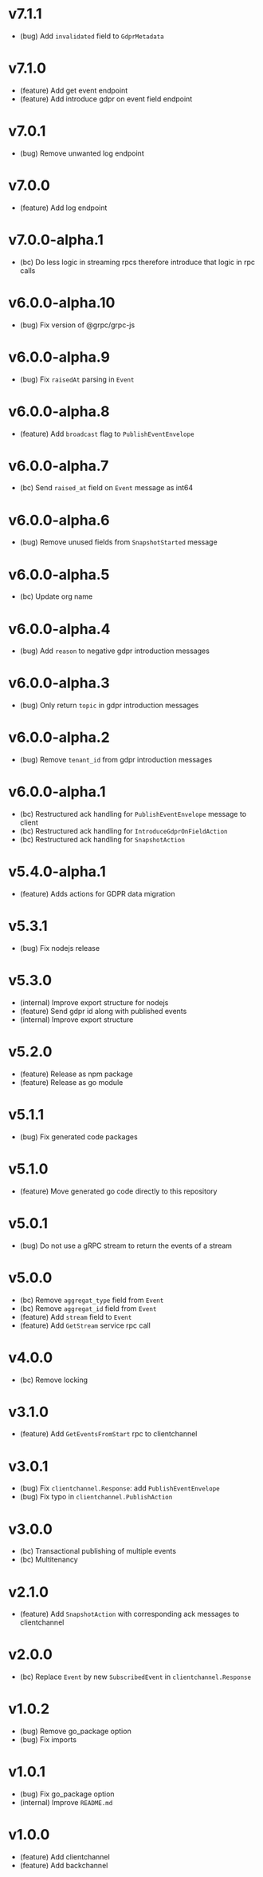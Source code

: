 # v7.1.1

- (bug) Add `invalidated` field to `GdprMetadata`

# v7.1.0

- (feature) Add get event endpoint
- (feature) Add introduce gdpr on event field endpoint

# v7.0.1

- (bug) Remove unwanted log endpoint

# v7.0.0

- (feature) Add log endpoint

# v7.0.0-alpha.1

- (bc) Do less logic in streaming rpcs therefore introduce that logic in rpc calls

# v6.0.0-alpha.10

- (bug) Fix version of @grpc/grpc-js

# v6.0.0-alpha.9

- (bug) Fix `raisedAt` parsing in `Event`

# v6.0.0-alpha.8

- (feature) Add `broadcast` flag to `PublishEventEnvelope`

# v6.0.0-alpha.7

- (bc) Send `raised_at` field on `Event` message as int64

# v6.0.0-alpha.6

- (bug) Remove unused fields from `SnapshotStarted` message

# v6.0.0-alpha.5

- (bc) Update org name

# v6.0.0-alpha.4

- (bug) Add `reason` to negative gdpr introduction messages

# v6.0.0-alpha.3

- (bug) Only return `topic` in gdpr introduction messages

# v6.0.0-alpha.2

- (bug) Remove `tenant_id` from gdpr introduction messages

# v6.0.0-alpha.1

- (bc) Restructured ack handling for `PublishEventEnvelope` message to client
- (bc) Restructured ack handling for `IntroduceGdprOnFieldAction`
- (bc) Restructured ack handling for `SnapshotAction`

# v5.4.0-alpha.1

- (feature) Adds actions for GDPR data migration

# v5.3.1

- (bug) Fix nodejs release

# v5.3.0

- (internal) Improve export structure for nodejs
- (feature) Send gdpr id along with published events
- (internal) Improve export structure

# v5.2.0

- (feature) Release as npm package
- (feature) Release as go module

# v5.1.1

- (bug) Fix generated code packages

# v5.1.0

- (feature) Move generated go code directly to this repository

# v5.0.1

- (bug) Do not use a gRPC stream to return the events of a stream

# v5.0.0

- (bc) Remove `aggregat_type` field from `Event`
- (bc) Remove `aggregat_id` field from `Event`
- (feature) Add `stream` field to `Event`
- (feature) Add `GetStream` service rpc call

# v4.0.0

- (bc) Remove locking

# v3.1.0

- (feature) Add `GetEventsFromStart` rpc to clientchannel

# v3.0.1

- (bug) Fix `clientchannel.Response`: add `PublishEventEnvelope`
- (bug) Fix typo in `clientchannel.PublishAction`

# v3.0.0

- (bc) Transactional publishing of multiple events
- (bc) Multitenancy

# v2.1.0

- (feature) Add `SnapshotAction` with corresponding ack messages to clientchannel

# v2.0.0

- (bc) Replace `Event` by new `SubscribedEvent` in `clientchannel.Response`

# v1.0.2

- (bug) Remove go_package option
- (bug) Fix imports

# v1.0.1

- (bug) Fix go_package option
- (internal) Improve `README.md`

# v1.0.0

- (feature) Add clientchannel
- (feature) Add backchannel
